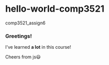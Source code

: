 # hello-world-comp3521
comp3521_assign6

### Greetings!

I've learned __a lot__ in this course!

Cheers from js:smiley:
